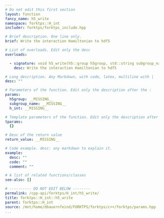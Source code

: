 ```yaml
---
# Do not edit this first section
layout: function
fancy_name: h5_write
namespace: forktps::H_int
includer: forktps/forktps_include.hpp

# Brief description. One line only.
brief: Write the interaction Hamiltonian to hdf5

# List of overloads. Edit only the desc
overloads:

  - signature: void h5_write(h5::group h5group, std::string subgroup_name, forktps::H_int const &h_int)
    desc: Write the interaction Hamiltonian to hdf5

# Long description. Any Markdown, with code, latex, multiline with |
desc: ""

# Parameters of the function. Edit only the description after the :
params:
  h5group: __MISSING__
  subgroup_name: __MISSING__
  h_int: __MISSING__

# Template parameters of the function. Edit only the description after the :
tparams:
  {}

# Desc of the return value
return_value: __MISSING__

# Code example. desc: any markdown to explain it.
example:
  desc: ""
  code: ""
  comment: ""

# A list of related functions/classes
see-also: []

# ---------- DO NOT EDIT BELOW --------
permalink: /cpp-api/forktps/H_int/h5_write/
title: forktps::H_int::h5_write
parent: forktps::H_int
source: /mnt/home/dbauernfeind/FORKTPS/forktps/c++/forktps/params.hpp
...
```


